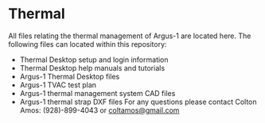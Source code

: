 # Thermal
All files relating the thermal management of Argus-1 are located here. The following files can located within this repository:
* Thermal Desktop setup and login information
* Thermal Desktop help manuals and tutorials
* Argus-1 Thermal Desktop files
* Argus-1 TVAC test plan
* Argus-1 thermal management system CAD files
* Argus-1 thermal strap DXF files
For any questions please contact Colton Amos: (928)-899-4043 or coltamos@gmail.com

